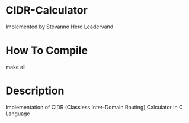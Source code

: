 # CIDR-Calculator

Implemented by Stevanno Hero Leadervand

# How To Compile

make all

# Description

Implementation of CIDR (Classless Inter-Domain Routing) Calculator
in C Language